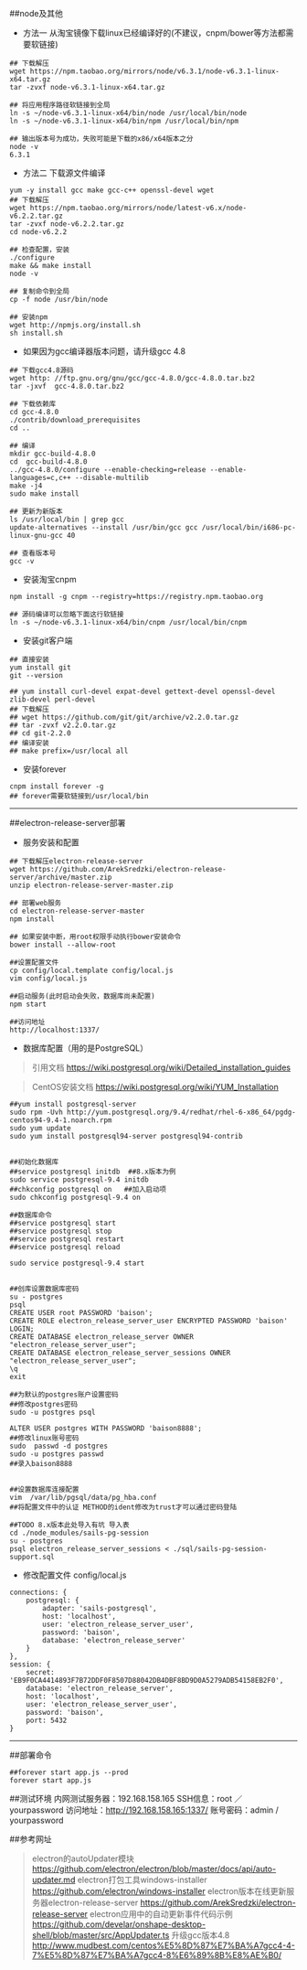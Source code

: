 ##node及其他
* 方法一 从淘宝镜像下载linux已经编译好的(不建议，cnpm/bower等方法都需要软链接)
```
## 下载解压
wget https://npm.taobao.org/mirrors/node/v6.3.1/node-v6.3.1-linux-x64.tar.gz
tar -zvxf node-v6.3.1-linux-x64.tar.gz

## 将应用程序路径软链接到全局
ln -s ~/node-v6.3.1-linux-x64/bin/node /usr/local/bin/node
ln -s ~/node-v6.3.1-linux-x64/bin/npm /usr/local/bin/npm

## 输出版本号为成功，失败可能是下载的x86/x64版本之分
node -v
6.3.1
```
* 方法二 下载源文件编译
```
yum -y install gcc make gcc-c++ openssl-devel wget
## 下载解压
wget https://npm.taobao.org/mirrors/node/latest-v6.x/node-v6.2.2.tar.gz
tar -zvxf node-v6.2.2.tar.gz 
cd node-v6.2.2

## 检查配置，安装
./configure
make && make install
node -v

## 复制命令到全局
cp -f node /usr/bin/node

## 安装npm
wget http://npmjs.org/install.sh
sh install.sh
```

* 如果因为gcc编译器版本问题，请升级gcc 4.8
```
## 下载gcc4.8源码
wget http: //ftp.gnu.org/gnu/gcc/gcc-4.8.0/gcc-4.8.0.tar.bz2
tar -jxvf  gcc-4.8.0.tar.bz2

## 下载依赖库
cd gcc-4.8.0
./contrib/download_prerequisites
cd ..

## 编译
mkdir gcc-build-4.8.0
cd  gcc-build-4.8.0
../gcc-4.8.0/configure --enable-checking=release --enable-languages=c,c++ --disable-multilib
make -j4
sudo make install

## 更新为新版本
ls /usr/local/bin | grep gcc
update-alternatives --install /usr/bin/gcc gcc /usr/local/bin/i686-pc-linux-gnu-gcc 40

## 查看版本号
gcc -v
```

* 安装淘宝cnpm
```
npm install -g cnpm --registry=https://registry.npm.taobao.org

## 源码编译可以忽略下面这行软链接
ln -s ~/node-v6.3.1-linux-x64/bin/cnpm /usr/local/bin/cnpm
```

* 安装git客户端
```
## 直接安装
yum install git
git --version

## yum install curl-devel expat-devel gettext-devel openssl-devel zlib-devel perl-devel
## 下载解压
## wget https://github.com/git/git/archive/v2.2.0.tar.gz
## tar -zvxf v2.2.0.tar.gz
## cd git-2.2.0
## 编译安装
## make prefix=/usr/local all
```
* 安装forever
```
cnpm install forever -g
## forever需要软链接到/usr/local/bin
```

-------------------

##electron-release-server部署
* 服务安装和配置
```
## 下载解压electron-release-server
wget https://github.com/ArekSredzki/electron-release-server/archive/master.zip
unzip electron-release-server-master.zip

## 部署web服务
cd electron-release-server-master
npm install

## 如果安装中断，用root权限手动执行bower安装命令
bower install --allow-root

##设置配置文件
cp config/local.template config/local.js 
vim config/local.js

##启动服务(此时启动会失败，数据库尚未配置)
npm start

##访问地址
http://localhost:1337/

```

* 数据库配置（用的是PostgreSQL）

> 引用文档 https://wiki.postgresql.org/wiki/Detailed_installation_guides

> CentOS安装文档 https://wiki.postgresql.org/wiki/YUM_Installation

```
##yum install postgresql-server
sudo rpm -Uvh http://yum.postgresql.org/9.4/redhat/rhel-6-x86_64/pgdg-centos94-9.4-1.noarch.rpm
sudo yum update
sudo yum install postgresql94-server postgresql94-contrib


##初始化数据库
##service postgresql initdb  ##8.x版本为例
sudo service postgresql-9.4 initdb
##chkconfig postgresql on   ##加入启动项
sudo chkconfig postgresql-9.4 on

##数据库命令
##service postgresql start
##service postgresql stop
##service postgresql restart
##service postgresql reload

sudo service postgresql-9.4 start


##创库设置数据库密码
su - postgres
psql
CREATE USER root PASSWORD 'baison';
CREATE ROLE electron_release_server_user ENCRYPTED PASSWORD 'baison' LOGIN;
CREATE DATABASE electron_release_server OWNER "electron_release_server_user";
CREATE DATABASE electron_release_server_sessions OWNER "electron_release_server_user";
\q
exit

##为默认的postgres账户设置密码
##修改postgres密码
sudo -u postgres psql

ALTER USER postgres WITH PASSWORD 'baison8888';
##修改linux账号密码
sudo  passwd -d postgres
sudo -u postgres passwd
##录入baison8888


##设置数据库连接配置
vim  /var/lib/pgsql/data/pg_hba.conf
##将配置文件中的认证 METHOD的ident修改为trust才可以通过密码登陆

##TODO 8.x版本此处导入有坑 导入表 
cd ./node_modules/sails-pg-session
su - postgres
psql electron_release_server_sessions < ./sql/sails-pg-session-support.sql

```
* 修改配置文件 config/local.js
```
connections: {        
    postgresql: {        
        adapter: 'sails-postgresql',        
        host: 'localhost',        
        user: 'electron_release_server_user',        
        password: 'baison',        
        database: 'electron_release_server'        
    }    
},    
session: {                
    secret: 'EB9F0CA4414893F7B72DDF0F8507D88042DB4DBF8BD9D0A5279ADB54158EB2F0',        
    database: 'electron_release_server',        
    host: 'localhost',        
    user: 'electron_release_server_user',        
    password: 'baison',        
    port: 5432    
}

```

------------

##部署命令
```
##forever start app.js --prod
forever start app.js
```

##测试环境
内网测试服务器：192.168.158.165
SSH信息：root ／ yourpassword
访问地址：http://192.168.158.165:1337/
账号密码：admin / yourpassword

##参考网址
> electron的autoUpdater模块  https://github.com/electron/electron/blob/master/docs/api/auto-updater.md
> electron打包工具windows-installer  https://github.com/electron/windows-installer
> electron版本在线更新服务器electron-release-server  https://github.com/ArekSredzki/electron-release-server
> electron应用中的自动更新事件代码示例  https://github.com/develar/onshape-desktop-shell/blob/master/src/AppUpdater.ts
> 升级gcc版本4.8 http://www.mudbest.com/centos%E5%8D%87%E7%BA%A7gcc4-4-7%E5%8D%87%E7%BA%A7gcc4-8%E6%89%8B%E8%AE%B0/
